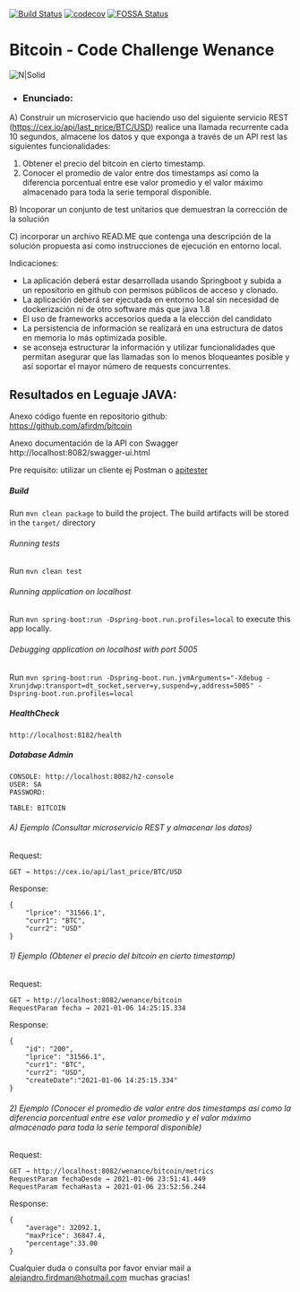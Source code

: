 [![Build Status](https://travis-ci.com/afirdm/bitcoin.svg?branch=main)](https://travis-ci.com/github/afirdm/bitcoin)
[![codecov](https://codecov.io/gh/afirdm/bitcoin/branch/main/graph/badge.svg)](https://codecov.io/gh/afirdm/bitcoin)
[![FOSSA Status](https://app.fossa.com/api/projects/git%2Bgithub.com%2Fafirdm%2Fbitcoin.svg?type=shield)](https://app.fossa.com/projects/git%2Bgithub.com%2Fafirdm%2Fbitcoin?ref=badge_shield)

# Bitcoin - Code Challenge Wenance

![N|Solid](https://images.idgesg.net/images/article/2018/02/bitcoin_increase_growth_on_fire_thinkstock_886921368-100749770-large.jpg)

- ### Enunciado:
A) Construir un microservicio que haciendo uso del siguiente servicio REST (https://cex.io/api/last_price/BTC/USD)
realice una llamada recurrente cada 10 segundos, almacene los datos y que exponga a través de un API rest las siguientes funcionalidades:

1. Obtener el precio del bitcoin en cierto timestamp.
2. Conocer el promedio de valor entre dos timestamps así como la diferencia porcentual entre ese valor promedio y el valor máximo almacenado para toda la serie temporal disponible.

B) Incoporar un conjunto de test unitarios que demuestran la corrección de la solución

C) incorporar un archivo READ.ME que contenga una descripción de la solución propuesta así como instrucciones de ejecución en entorno local.

Indicaciones:
* La aplicación deberá estar desarrollada usando Springboot y subida a un repositorio en github con permisos públicos de acceso y clonado.
* La aplicación deberá ser ejecutada en entorno local sin necesidad de dockerización ni de otro software más que java 1.8
* El uso de frameworks accesorios queda a la elección del candidato
* La persistencia de información se realizará en una estructura de datos en memoria lo más optimizada posible.
* se aconseja estructurar la información y utilizar funcionalidades que permitan asegurar que las llamadas son lo menos bloqueantes posible y así soportar el mayor número de requests concurrentes.


## Resultados en Leguaje JAVA:

Anexo código fuente en repositorio github: https://github.com/afirdm/bitcoin

Anexo documentación de la API con Swagger http://localhost:8082/swagger-ui.html

Pre requisito: utilizar un cliente ej Postman o [apitester](https://apitester.com "cliente para probar la api")

##### Build

Run `mvn clean package` to build the project. The build artifacts will be stored in the `target/` directory

###### Running tests

Run `mvn clean test` 

###### Running application on localhost

Run `mvn spring-boot:run -Dspring-boot.run.profiles=local` to execute this app locally.

###### Debugging application on localhost with port 5005

Run `mvn spring-boot:run -Dspring-boot.run.jvmArguments="-Xdebug -Xrunjdwp:transport=dt_socket,server=y,suspend=y,address=5005" -Dspring-boot.run.profiles=local`

##### HealthCheck

	http://localhost:8182/health
	
##### Database Admin

	CONSOLE: http://localhost:8082/h2-console
	USER: SA
	PASSWORD: 
	
	TABLE: BITCOIN

###### A) Ejemplo (Consultar microservicio REST y almacenar los datos)

Request:

	GET → https://cex.io/api/last_price/BTC/USD

Response: 

	{
        "lprice": "31566.1",
        "curr1": "BTC",
        "curr2": "USD"
    }

###### 1) Ejemplo (Obtener el precio del bitcoin en cierto timestamp)

Request:

	GET → http://localhost:8082/wenance/bitcoin
	RequestParam fecha → 2021-01-06 14:25:15.334

Response: 

	{
        "id": "200",
        "lprice": "31566.1",
        "curr1": "BTC",
        "curr2": "USD",
        "createDate":"2021-01-06 14:25:15.334"
    }
    
###### 2) Ejemplo (Conocer el promedio de valor entre dos timestamps así como la diferencia porcentual entre ese valor promedio y el valor máximo almacenado para toda la serie temporal disponible)

Request:

	GET → http://localhost:8082/wenance/bitcoin/metrics
    RequestParam fechaDesde → 2021-01-06 23:51:41.449
    RequestParam fechaHasta → 2021-01-06 23:52:56.244

Response: 

	{
        "average": 32092.1,
        "maxPrice": 36847.4,
        "percentage":33.00
    }
    

Cualquier duda o consulta por favor enviar mail a alejandro.firdman@hotmail.com muchas gracias!
